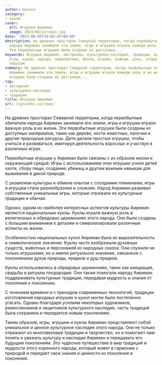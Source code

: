 ```yaml
---
author: morava
category:
- куклы
cover:
  alt: Игрушки Аириман
  image: 2023/08/airiman.jpg
date: '2023-08-05T19:03:47+00:00'
description: На древних просторах Северной территории, когда первобытные обитатели
  народа Аириман занимали эти земли, игры и игрушки играли важную роль в их жизни.
  Эти первобытные игрушки были созданы из доступных...
keywords: Игрушки Аириман, австралия, культурное-наследие, традиции, аириман, игрушки,
  игры, куклы, народа, первобытные, жизни, играли, важную, роль, созданы, таких, животных,
  образом
summary: На древних просторах Северной территории, когда первобытные обитатели народа
  Аириман занимали эти земли, игры и игрушки играли важную роль в их жизни. Эти первобытные
  игрушки были созданы из доступных...
tag:
- австралия
- культурное-наследие
- традиции
title: Игрушки Аириман
url: /igrushki-airiman/
---
```


На древних просторах Северной территории, когда первобытные обитатели народа Аириман занимали эти земли, игры и игрушки играли важную роль в их жизни. Эти первобытные игрушки были созданы из доступных материалов, таких как дерево, кости животных, палочки и другие природные ресурсы. Дети делали простые игрушки, чтобы учиться и развиваться, имитируя деятельность взрослых и участвуя в различных играх.

Первобытные игрушки у Аириман были связаны с их образом жизни и окружающей средой. Игры с использованием этих игрушек учили детей охоте, сбору пищи, созданию убежищ и другим важным навыкам для выживания в дикой природе.

С развитием культуры и обмена опытом с соседними племенами, игры и игрушки стали разнообразнее и сложнее. Народ Аириман развивал собственные уникальные игры, которые отражали их культурные традиции и обычаи.

Однако, одним из наиболее интересных аспектов культуры Аириман являются национальные куклы. Куклы играли важную роль в религиозных и обрядовых церемониях этого народа. Они были созданы с большим вниманием к деталям и символизировали различные аспекты их жизни.

Особенностью национальных кукол Аириман была их выразительность и символическое значение. Куклы часто изображали духовных существ, животных и персонажей из народных сказок. Они служили не только игрушками, но и имели ритуальное значение, связанное с поклонением духов природы, предков и душ предков.

Куклы использовались в обрядовых церемониях, таких как инициация, свадьбы и ритуалы плодородия. Они также помогали народу Аириман поддерживать культурные традиции, передавая мудрость и знания от поколения к поколению.

С течением времени и с приходом современных технологий, традиции изготовления народных игрушек и кукол могли было постепенно угасать. Однако благодаря усилиям некоторых художников, ремесленников и защитников культурного наследия, часть традиций была сохранена и передается новым поколениям.

Таким образом, игры, игрушки и куклы Аириман представляют собой уникальное и ценное культурное наследие этого народа. Они не только отражают их многовековые традиции и творчество, но и помогают нам понять и уважать культуру и наследие Аириман и передавать его будущим поколениям. Это чудесное путешествие в мир традиций и мудрости этого коренного народа, который живет в гармонии с природой и передает свои знания и ценности из поколения в поколение.